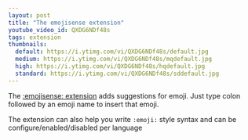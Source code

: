 ```yaml
---
layout: post
title: "The emojisense extension"
youtube_video_id: QXDG6NDf48s
tags: extension
thumbnails:
  default: https://i.ytimg.com/vi/QXDG6NDf48s/default.jpg
  medium: https://i.ytimg.com/vi/QXDG6NDf48s/mqdefault.jpg
  high: https://i.ytimg.com/vi/QXDG6NDf48s/hqdefault.jpg
  standard: https://i.ytimg.com/vi/QXDG6NDf48s/sddefault.jpg
---
```


The [:emojisense: extension](https://marketplace.visualstudio.com/items?itemName=bierner.emojisense) adds suggestions for emoji. Just type colon followed by an emoji name to insert that emoji.

The extension can also help you write `:emoji:` style syntax and can be configure/enabled/disabled per language

